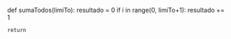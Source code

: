 def sumaTodos(limiTo):
    resultado = 0
    if i in range(0, limiTo+1):
        resultado += 1
        
    return